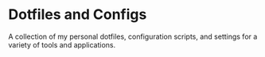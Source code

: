 # Dotfiles and Configs

A collection of my personal dotfiles, configuration scripts, and settings for a variety of tools and applications.
